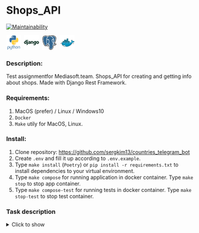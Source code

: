 # Shops_API

[![Maintainability](https://api.codeclimate.com/v1/badges/d1b4ab87b3b341ea48fa/maintainability)](https://codeclimate.com/github/sergkim13/shops_API/maintainability)
<div>
  <img src="https://github.com/devicons/devicon/blob/master/icons/python/python-original-wordmark.svg" title="Python" alt="Python" width="40" height="40"/>&nbsp;
  <img src="https://github.com/devicons/devicon/blob/master/icons/django/django-plain-wordmark.svg" title="Django" alt="Django" width="40" height="40"/>&nbsp;
  <img src="https://github.com/devicons/devicon/blob/master/icons/postgresql/postgresql-original.svg" title="PostgreSQL" alt="PostgreSQL" width="40" height="40"/>&nbsp;
  <img src="https://github.com/devicons/devicon/blob/master/icons/docker/docker-original.svg" title="Docker" alt="Docker" width="40" height="40"/>&nbsp;

</div>



### Description:
Test assignmentfor Mediasoft.team.
Shops_API for creating and getting info about shops. Made with Django Rest Framework.


### Requirements:
1. MacOS (prefer) / Linux / Windows10
2. `Docker`
3. `Make` utily for MacOS, Linux.

### Install:
1. Clone repository: https://github.com/sergkim13/countries_telegram_bot
2. Create `.env` and fill it up according to `.env.example`.
3. Type `make install` (`Poetry`) or `pip install -r requirements.txt`  to install dependencies to your virtual environment.
4. Type `make compose` for running application in docker container. Type `make stop` to stop app container.
5. Type `make compose-test` for running tests in docker container. Type `make stop-test` to stop test container.


### **Task description**
<details>
    <summary>Click to show</summary>

### Mediasoft test assignment

https://drive.google.com/file/d/1DU2-MSCNN-FzCa8ksB3rx2GQy23LSt5T/view
</details>
